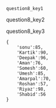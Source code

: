 ```ngMeta
question8_key1
```

question8_key2



question8_key3
```
{
    'sonu':85,
    'Kartik':90,
    'Deepak':96,
    'Aman':76,
    'Somesh':60,
    'Umesh':85,
    'Amarpal':70,
    'Roshan':57,
    'Riyaz':98,
    'Shabid':56
} 
```
